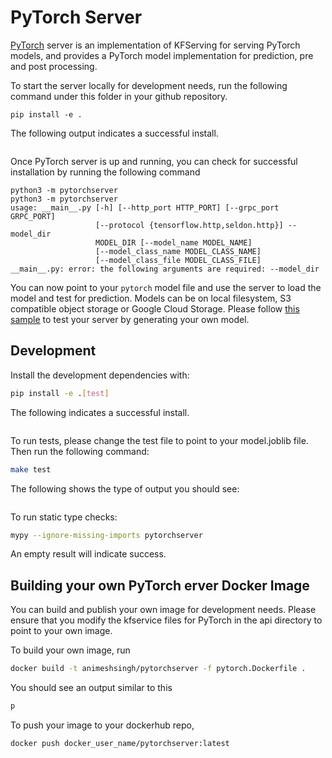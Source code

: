 # PyTorch Server

[PyTorch](https://PyTorch.org) server is an implementation of KFServing for serving PyTorch models, and provides a PyTorch model implementation for prediction, pre and post processing. 

To start the server locally for development needs, run the following command under this folder in your github repository. 

```
pip install -e .
```

The following output indicates a successful install.

```

```

Once PyTorch server is up and running, you can check for successful installation by running the following command

```
python3 -m pytorchserver
python3 -m pytorchserver
usage: __main__.py [-h] [--http_port HTTP_PORT] [--grpc_port GRPC_PORT]
                   [--protocol {tensorflow.http,seldon.http}] --model_dir
                   MODEL_DIR [--model_name MODEL_NAME]
                   [--model_class_name MODEL_CLASS_NAME]
                   [--model_class_file MODEL_CLASS_FILE]
__main__.py: error: the following arguments are required: --model_dir
```

You can now point to your `pytorch` model file and use the server to load the model and test for prediction. Models can be on local filesystem, S3 compatible object storage or Google Cloud Storage. Please follow [this sample](https://github.com/kubeflow/kfserving/tree/master/docs/samples/pytorch) to test your server by generating your own model. 

## Development

Install the development dependencies with:

```bash
pip install -e .[test]
```

The following indicates a successful install.

```

```

To run tests, please change the test file to point to your model.joblib file. Then run the following command:

```bash
make test
```

The following shows the type of output you should see:

```

```

To run static type checks:

```bash
mypy --ignore-missing-imports pytorchserver
```
An empty result will indicate success.

## Building your own PyTorch erver Docker Image

You can build and publish your own image for development needs. Please ensure that you modify the kfservice files for PyTorch in the api directory to point to your own image.

To build your own image, run

```bash
docker build -t animeshsingh/pytorchserver -f pytorch.Dockerfile .
```

You should see an output similar to this

```bash
p
```

To push your image to your dockerhub repo, 

```bash
docker push docker_user_name/pytorchserver:latest
```
